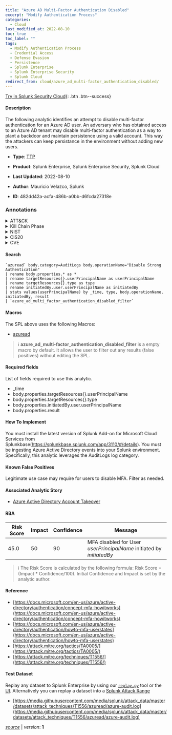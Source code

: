 ```yaml
---
title: "Azure AD Multi-Factor Authentication Disabled"
excerpt: "Modify Authentication Process"
categories:
  - Cloud
last_modified_at: 2022-08-10
toc: true
toc_label: ""
tags:
  - Modify Authentication Process
  - Credential Access
  - Defense Evasion
  - Persistence
  - Splunk Enterprise
  - Splunk Enterprise Security
  - Splunk Cloud
redirect_from: cloud/azure_ad_multi-factor_authentication_disabled/
---
```




[Try in Splunk Security Cloud](https://www.splunk.com/en_us/cyber-security.html){: .btn .btn--success}

#### Description

The following analytic identifies an attempt to disable multi-factor authentication for an Azure AD user. An adversary who has obtained access to an Azure AD tenant may disable multi-factor authentication as a way to plant a backdoor and maintain persistence using a valid account. This way the attackers can keep persistance in the environment without adding new users.

- **Type**: [TTP](https://github.com/splunk/security_content/wiki/Detection-Analytic-Types)
- **Product**: Splunk Enterprise, Splunk Enterprise Security, Splunk Cloud

- **Last Updated**: 2022-08-10
- **Author**: Mauricio Velazco, Splunk
- **ID**: 482dd42a-acfa-486b-a0bb-d6fcda27318e

### Annotations
<details>
  <summary>ATT&CK</summary>

<div markdown="1">

#### [ATT&CK](https://attack.mitre.org/)

| ID          | Technique   | Tactic         |
| ----------- | ----------- |--------------- |
| [T1556](https://attack.mitre.org/techniques/T1556/) | Modify Authentication Process | Credential Access, Defense Evasion, Persistence |

</div>
</details>


<details>
  <summary>Kill Chain Phase</summary>

<div markdown="1">

* Installation
* Actions on Objectives


</div>
</details>


<details>
  <summary>NIST</summary>

<div markdown="1">

* DE.CM



</div>
</details>

<details>
  <summary>CIS20</summary>

<div markdown="1">

* CIS 3
* CIS 5
* CIS 16



</div>
</details>

<details>
  <summary>CVE</summary>

<div markdown="1">


</div>
</details>


#### Search

```
`azuread` body.category=AuditLogs body.operationName="Disable Strong Authentication" 
| rename body.properties.* as * 
| rename targetResources{}.userPrincipalName as userPrincipalName 
| rename targetResources{}.type as type 
| rename initiatedBy.user.userPrincipalName as initiatedBy 
| stats values(userPrincipalName) by _time, type, body.operationName, initiatedBy, result 
| `azure_ad_multi_factor_authentication_disabled_filter`
```

#### Macros
The SPL above uses the following Macros:
* [azuread](https://github.com/splunk/security_content/blob/develop/macros/azuread.yml)

> :information_source:
> **azure_ad_multi-factor_authentication_disabled_filter** is a empty macro by default. It allows the user to filter out any results (false positives) without editing the SPL.



#### Required fields
List of fields required to use this analytic.
* _time
* body.properties.targetResources{}.userPrincipalName
* body.properties.targetResources{}.type
* body.properties.initiatedBy.user.userPrincipalName
* body.properties.result



#### How To Implement
You must install the latest version of Splunk Add-on for Microsoft Cloud Services from Splunkbase(https://splunkbase.splunk.com/app/3110/#/details). You must be ingesting Azure Active Directory events into your Splunk environment. Specifically, this analytic leverages the AuditLogs log category.
#### Known False Positives
Legitimate use case may require for users to disable MFA. Filter as needed.

#### Associated Analytic Story
* [Azure Active Directory Account Takeover](/stories/azure_active_directory_account_takeover)




#### RBA

| Risk Score  | Impact      | Confidence   | Message      |
| ----------- | ----------- |--------------|--------------|
| 45.0 | 50 | 90 | MFA disabled for User $userPrincipalName$ initiated by $initiatedBy$ |


> :information_source:
> The Risk Score is calculated by the following formula: Risk Score = (Impact * Confidence/100). Initial Confidence and Impact is set by the analytic author.


#### Reference

* [https://docs.microsoft.com/en-us/azure/active-directory/authentication/concept-mfa-howitworks](https://docs.microsoft.com/en-us/azure/active-directory/authentication/concept-mfa-howitworks)
* [https://docs.microsoft.com/en-us/azure/active-directory/authentication/howto-mfa-userstates](https://docs.microsoft.com/en-us/azure/active-directory/authentication/howto-mfa-userstates)
* [https://attack.mitre.org/tactics/TA0005/](https://attack.mitre.org/tactics/TA0005/)
* [https://attack.mitre.org/techniques/T1556/](https://attack.mitre.org/techniques/T1556/)



#### Test Dataset
Replay any dataset to Splunk Enterprise by using our [`replay.py`](https://github.com/splunk/attack_data#using-replaypy) tool or the [UI](https://github.com/splunk/attack_data#using-ui).
Alternatively you can replay a dataset into a [Splunk Attack Range](https://github.com/splunk/attack_range#replay-dumps-into-attack-range-splunk-server)

* [https://media.githubusercontent.com/media/splunk/attack_data/master/datasets/attack_techniques/T1556/azuread/azure-audit.log](https://media.githubusercontent.com/media/splunk/attack_data/master/datasets/attack_techniques/T1556/azuread/azure-audit.log)



[*source*](https://github.com/splunk/security_content/tree/develop/detections/cloud/azure_ad_multi-factor_authentication_disabled.yml) \| *version*: **1**